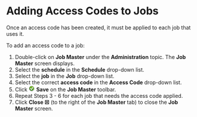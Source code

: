 # Adding Access Codes to Jobs

Once an access code has been created, it must be applied to each job that uses it.

To add an access code to a job:

1. Double-click on **Job Master** under the **Administration** topic. The **Job Master** screen displays.
2. Select the **schedule** in the **Schedule** drop-down list.
3. Select the **job** in the **Job** drop-down list.
4. Select the correct **access code** in the **Access Code** drop-down list.
5. Click ![Save icon](../../../Resources/Images/EM/EMsave.png "Save icon") **Save** on the **Job Master** toolbar.
6. Repeat Steps 3 - 6 for each job that needs the access code applied.
7. Click **Close ☒** (to the right of the **Job Master** tab) to close the **Job Master** screen.
